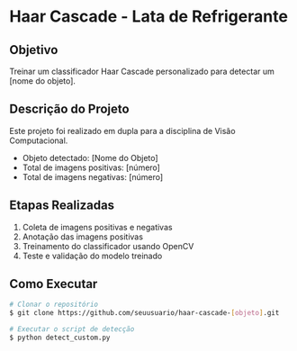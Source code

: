 # Haar Cascade - Lata de Refrigerante

## Objetivo
Treinar um classificador Haar Cascade personalizado para detectar um [nome do objeto].

## Descrição do Projeto
Este projeto foi realizado em dupla para a disciplina de Visão Computacional.

- Objeto detectado: [Nome do Objeto]
- Total de imagens positivas: [número]
- Total de imagens negativas: [número]

## Etapas Realizadas
1. Coleta de imagens positivas e negativas
2. Anotação das imagens positivas
3. Treinamento do classificador usando OpenCV
4. Teste e validação do modelo treinado

## Como Executar

```bash
# Clonar o repositório
$ git clone https://github.com/seuusuario/haar-cascade-[objeto].git

# Executar o script de detecção
$ python detect_custom.py

